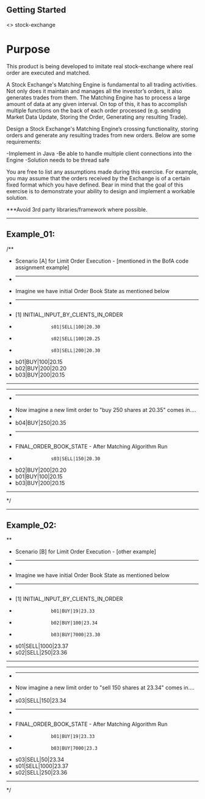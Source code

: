 ## Getting Started ##

<<application>> stock-exchange

# Purpose #
This <stock-exchange> product is being developed to imitate real stock-exchange where real order
are executed and matched.

A Stock Exchange's Matching Engine is fundamental to all trading activities. Not only does it maintain and 
manages all the investor’s orders, it also generates trades from them. The Matching Engine has to process a
large amount of data at any given interval. On top of this, it has to accomplish multiple functions on the
back of each order processed (e.g. sending Market Data Update, Storing the Order, Generating any resulting Trade).


Design a Stock Exchange's Matching Engine’s crossing functionality, storing orders and generate any resulting
trades from new orders. Below are some requirements:

-Implement in Java
-Be able to handle multiple client connections into the Engine
-Solution needs to be thread safe

You are free to list any assumptions made during this exercise. For example, you may assume that the orders 
received by the Exchange is of a certain fixed format which you have defined. Bear in mind that the goal of 
this exercise is to demonstrate your ability to design and implement a workable solution. 

***Avoid 3rd party libraries/framework where possible.

-----------
Example_01:
-----------
/**
* Scenario [A] for Limit Order Execution - [mentioned in the BofA code assignment example]
* ----------------------------------
* Imagine we have initial Order Book State as mentioned below
* -----------------------------------
* [1] INITIAL_INPUT_BY_CLIENTS_IN_ORDER
*                  s01|SELL|100|20.30
*                  s02|SELL|100|20.25
*                  s03|SELL|200|20.30
* b01|BUY|100|20.15
* b02|BUY|200|20.20
* b03|BUY|200|20.15
* ***********************************
* ***********************************
* ---------------------------------------------------------------------
* Now imagine a new limit order to "buy 250 shares at 20.35" comes in....
*
* b04|BUY|250|20.35
* -----------------------------------------------------------------------
* FINAL_ORDER_BOOK_STATE - After Matching Algorithm Run
*                  s03|SELL|150|20.30
* b02|BUY|200|20.20
* b01|BUY|100|20.15
* b03|BUY|200|20.15
* ***********************************
*/



-----------
Example_02:
-----------
**
* Scenario [B] for Limit Order Execution - [other example]
* ----------------------------------
* Imagine we have initial Order Book State as mentioned below
* -----------------------------------
* [1] INITIAL_INPUT_BY_CLIENTS_IN_ORDER
*                  b01|BUY|19|23.33
*                  b02|BUY|100|23.34
*                  b03|BUY|7000|23.30
* s01|SELL|1000|23.37
* s02|SELL|250|23.36
* ***********************************
* ***********************************
* ---------------------------------------------------------------------
* Now imagine a new limit order to "sell 150 shares at 23.34" comes in....
*
* s03|SELL|150|23.34
* -----------------------------------------------------------------------
* FINAL_ORDER_BOOK_STATE - After Matching Algorithm Run
*                  b01|BUY|19|23.33
*                  b03|BUY|7000|23.3
* s03|SELL|50|23.34
* s01|SELL|1000|23.37
* s02|SELL|250|23.36
* ***********************************
*/



 

 

 